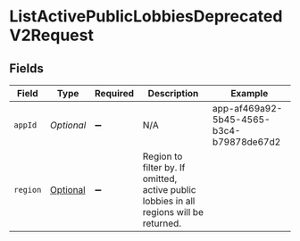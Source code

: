 # ListActivePublicLobbiesDeprecatedV2Request


## Fields

| Field                                                                                   | Type                                                                                    | Required                                                                                | Description                                                                             | Example                                                                                 |
| --------------------------------------------------------------------------------------- | --------------------------------------------------------------------------------------- | --------------------------------------------------------------------------------------- | --------------------------------------------------------------------------------------- | --------------------------------------------------------------------------------------- |
| `appId`                                                                                 | *Optional<String>*                                                                      | :heavy_minus_sign:                                                                      | N/A                                                                                     | app-af469a92-5b45-4565-b3c4-b79878de67d2                                                |
| `region`                                                                                | [Optional<Region>](../../models/shared/Region.md)                                       | :heavy_minus_sign:                                                                      | Region to filter by. If omitted, active public lobbies in all regions will be returned. |                                                                                         |